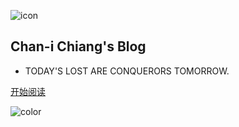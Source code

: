 ![icon](https://cdn.jsdelivr.net/gh/Chan-I/CS_Accumulate/CoverPage/cover.png)

## Chan-i Chiang's Blog

- TODAY'S LOST ARE CONQUERORS TOMORROW.


[开始阅读](README.md)



<!-- 背景色 -->
![color](#f8f8f0)



